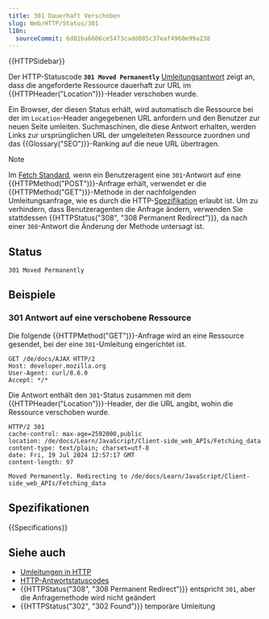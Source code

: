 ```yaml
---
title: 301 Dauerhaft Verschoben
slug: Web/HTTP/Status/301
l10n:
  sourceCommit: 6d81ba6606ce5473cadd085c37eaf4960e99a238
---
```


{{HTTPSidebar}}

Der HTTP-Statuscode **`301 Moved Permanently`** [Umleitungsantwort](/de/docs/Web/HTTP/Status#redirection_messages) zeigt an, dass die angeforderte Ressource dauerhaft zur URL im {{HTTPHeader("Location")}}-Header verschoben wurde.

Ein Browser, der diesen Status erhält, wird automatisch die Ressource bei der im `Location`-Header angegebenen URL anfordern und den Benutzer zur neuen Seite umleiten. Suchmaschinen, die diese Antwort erhalten, werden Links zur ursprünglichen URL der umgeleiteten Ressource zuordnen und das {{Glossary("SEO")}}-Ranking auf die neue URL übertragen.

> [!NOTE]
> Im [Fetch Standard](https://fetch.spec.whatwg.org/#http-redirect-fetch), wenn ein Benutzeragent eine `301`-Antwort auf eine {{HTTPMethod("POST")}}-Anfrage erhält, verwendet er die {{HTTPMethod("GET")}}-Methode in der nachfolgenden Umleitungsanfrage, wie es durch die HTTP-[Spezifikation](#spezifikationen) erlaubt ist.
> Um zu verhindern, dass Benutzeragenten die Anfrage ändern, verwenden Sie stattdessen {{HTTPStatus("308", "308 Permanent Redirect")}}, da nach einer `308`-Antwort die Änderung der Methode untersagt ist.

## Status

```http
301 Moved Permanently
```

## Beispiele

### 301 Antwort auf eine verschobene Ressource

Die folgende {{HTTPMethod("GET")}}-Anfrage wird an eine Ressource gesendet, bei der eine `301`-Umleitung eingerichtet ist.

```http
GET /de/docs/AJAX HTTP/2
Host: developer.mozilla.org
User-Agent: curl/8.6.0
Accept: */*
```

Die Antwort enthält den `301`-Status zusammen mit dem {{HTTPHeader("Location")}}-Header, der die URL angibt, wohin die Ressource verschoben wurde.

```http
HTTP/2 301
cache-control: max-age=2592000,public
location: /de/docs/Learn/JavaScript/Client-side_web_APIs/Fetching_data
content-type: text/plain; charset=utf-8
date: Fri, 19 Jul 2024 12:57:17 GMT
content-length: 97

Moved Permanently. Redirecting to /de/docs/Learn/JavaScript/Client-side_web_APIs/Fetching_data
```

## Spezifikationen

{{Specifications}}

## Siehe auch

- [Umleitungen in HTTP](/de/docs/Web/HTTP/Redirections)
- [HTTP-Antwortstatuscodes](/de/docs/Web/HTTP/Status)
- {{HTTPStatus("308", "308 Permanent Redirect")}} entspricht `301`, aber die Anfragemethode wird nicht geändert
- {{HTTPStatus("302", "302 Found")}} temporäre Umleitung
